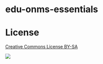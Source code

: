 # edu-onms-essentials

# License
[Creative Commons License BY-SA](http://creativecommons.org/licenses/by-sa/4.0/)

![](https://i.creativecommons.org/l/by-sa/4.0/88x31.png) 

